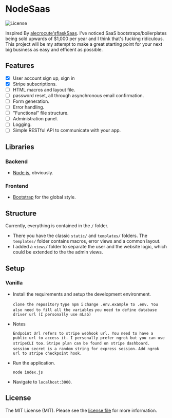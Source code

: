 
# NodeSaas

![License](http://img.shields.io/:license-mit-blue.svg)

Inspired By [alecrocute's](https://github.com/alectrocute)[flaskSaas](https://github.com/alectrocute/flaskSaaS). I've noticed SaaS bootstraps/boilerplates being sold upwards of $1,000 per year and I think that's fucking ridiculous. This project will be my attempt to make a great starting point for your next big business as easy and efficent as possible.

## Features

- [x] User account sign up, sign in
- [x] Stripe subscriptions.
- [ ] HTML macros and layout file.
- [ ] password reset, all through asynchronous email confirmation.
- [ ] Form generation.
- [ ] Error handling.
- [ ] "Functional" file structure.
- [ ] Administration panel.
- [ ] Logging.
- [ ] Simple RESTful API to communicate with your app.

## Libraries

### Backend

- [Node.js](https://nodejs.org/en/), obviously.

### Frontend

- [Bootstrap](http://getbootstrap.com/) for the global style.

## Structure

Currently, everything is contained in the `/` folder.

- There you have the classic `static/` and `templates/` folders. The `templates/` folder contains macros, error views and a common layout.
- I added a `views/` folder to separate the user and the website logic, which could be extended to the the admin views.

## Setup

### Vanilla

- Install the requirements and setup the development environment.

	`clone the repository`
    `type npm i`
    `change .env.example to .env. You also need to fill all the variables`
    `you need to define database driver url (I personally use mLab)`

- Notes

	`Endpoint Url refers to stripe webhook url. You need to have a public url to access it. I personally prefer ngrok but you can use stripeCLI too.`
    `Stripe plan can be found on stripe dashboard.`
    `session secret is a random string for express session.`
    `Add ngrok url to stripe checkpoint hook.`

- Run the application.

	`node index.js`

- Navigate to `localhost:3000`.

## License

The MIT License (MIT). Please see the [license file](LICENSE) for more information.
